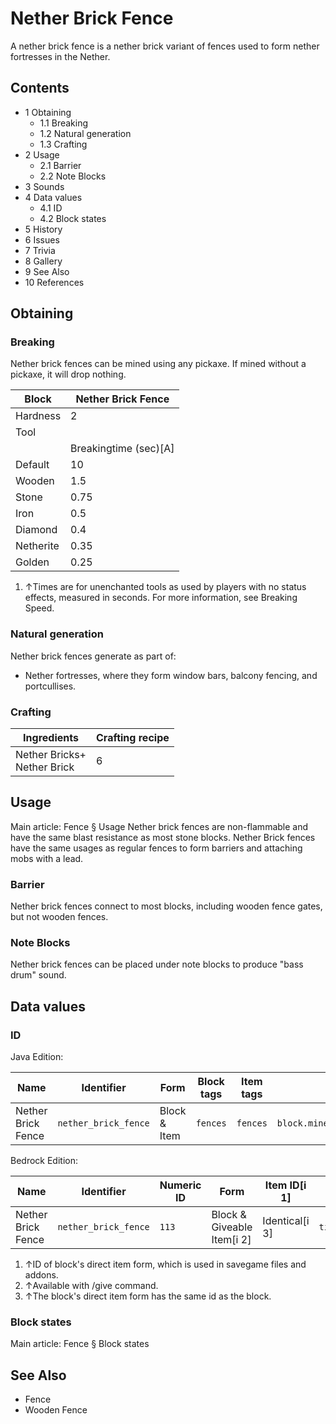 # Nether Brick Fence
A nether brick fence is a nether brick variant of fences used to form nether fortresses in the Nether.

## Contents
- 1 Obtaining
	- 1.1 Breaking
	- 1.2 Natural generation
	- 1.3 Crafting
- 2 Usage
	- 2.1 Barrier
	- 2.2 Note Blocks
- 3 Sounds
- 4 Data values
	- 4.1 ID
	- 4.2 Block states
- 5 History
- 6 Issues
- 7 Trivia
- 8 Gallery
- 9 See Also
- 10 References

## Obtaining
### Breaking
Nether brick fences can be mined using any pickaxe. If mined without a pickaxe, it will drop nothing.

| Block     | Nether Brick Fence    |
|-----------|-----------------------|
| Hardness  | 2                     |
| Tool      |                       |
|           | Breakingtime (sec)[A] |
| Default   | 10                    |
| Wooden    | 1.5                   |
| Stone     | 0.75                  |
| Iron      | 0.5                   |
| Diamond   | 0.4                   |
| Netherite | 0.35                  |
| Golden    | 0.25                  |

1. ↑Times are for unenchanted tools as used by players with no status effects, measured in seconds. For more information, see Breaking Speed.

### Natural generation
Nether brick fences generate as part of:

- Nether fortresses, where they form window bars, balcony fencing, and portcullises.

### Crafting
| Ingredients                     | Crafting recipe |
|---------------------------------|-----------------|
| Nether Bricks+<br/>Nether Brick | 6               |

## Usage
Main article: Fence § Usage
Nether brick fences are non-flammable and have the same blast resistance as most stone blocks. Nether Brick fences have the same usages as regular fences to form barriers and attaching mobs with a lead.

### Barrier
Nether brick fences connect to most blocks, including wooden fence gates, but not wooden fences.

### Note Blocks
Nether brick fences can be placed under note blocks to produce "bass drum" sound.

## Data values
### ID
Java Edition:

| Name               | Identifier           | Form         | Block tags | Item tags | Translation key                      |
|--------------------|----------------------|--------------|------------|-----------|--------------------------------------|
| Nether Brick Fence | `nether_brick_fence` | Block & Item | `fences`   | `fences`  | `block.minecraft.nether_brick_fence` |

Bedrock Edition:

| Name               | Identifier           | Numeric ID | Form                       | Item ID[i 1]   | Translation key                |
|--------------------|----------------------|------------|----------------------------|----------------|--------------------------------|
| Nether Brick Fence | `nether_brick_fence` | `113`      | Block & Giveable Item[i 2] | Identical[i 3] | `tile.nether_brick_fence.name` |

1. ↑ID of block's direct item form, which is used in savegame files and addons.
2. ↑Available with /give command.
3. ↑The block's direct item form has the same id as the block.

### Block states
Main article: Fence § Block states
## See Also
- Fence
- Wooden Fence


